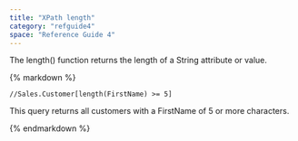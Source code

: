 ```yaml
---
title: "XPath length"
category: "refguide4"
space: "Reference Guide 4"
---
```

The length() function returns the length of a String attribute or value.

<div class="alert alert-info">{% markdown %}

```
//Sales.Customer[length(FirstName) >= 5]

```

This query returns all customers with a FirstName of 5 or more characters.

{% endmarkdown %}</div>
